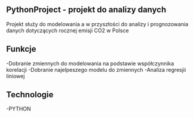 ## PythonProject - projekt do analizy danych
Projekt służy do modelowania a w przyszłości do analizy i prognozowania danych dotyczących rocznej emisji CO2 w Polsce

## Funkcje
-Dobranie zmiennych do modelowania na podstawie współczynnika korelacji
-Dobranie najelpeszego modelu do zmiennych
-Analiza regresjii liniowej


## Technologie
-PYTHON
